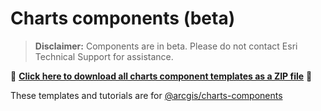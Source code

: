 # Charts components (beta)

> **Disclaimer:** Components are in beta. Please do not contact Esri Technical Support for assistance.

📁 **[Click here to download all charts component templates as a ZIP file](https://download-directory.github.io?url=https://github.com/Esri/jsapi-resources/tree/main/component-samples/charts-components/samples)** 📁

These templates and tutorials are for [@arcgis/charts-components](https://www.npmjs.com/package/@arcgis/charts-components)
